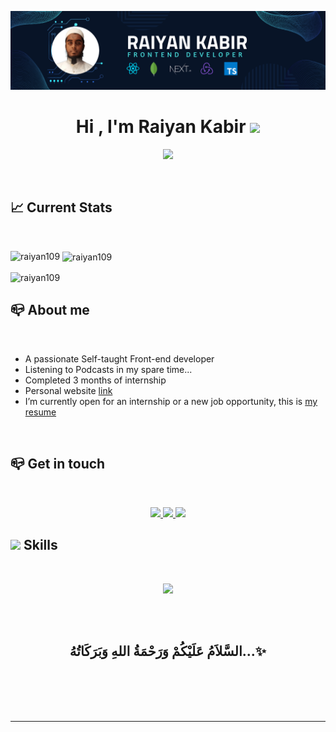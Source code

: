 ![logo](https://github.com/Raiyan109/Raiyan109/blob/main/Raiyan%20Kabir.png)

<h1 align="center"><b>Hi , I'm Raiyan Kabir </b><img src="https://media.giphy.com/media/hvRJCLFzcasrR4ia7z/giphy.gif" width="35"></h1>
<!--  -->
<p align="center">
  <a href="https://github.com/DenverCoder1/readme-typing-svg"><img src="https://readme-typing-svg.herokuapp.com?font=Time+New+Roman&color=peacock&size=25&center=true&vCenter=true&width=600&height=100&lines=Assalamu+Alaikum+Warahmatullah..&hearts;++;Self-motivated+Front-End+Developer,;MERN+Stack+Enthusiast,;Active+Learner/Researcher,;Love+to+learn+new+stuffs..<3"></a>
</p>
<br>

## 📈 **Current Stats**

<br>
<p><img align="left" src="https://github-readme-stats.vercel.app/api/top-langs?username=raiyan109&show_icons=true&locale=en&layout=compact" alt="raiyan109" /></p>

<p>&nbsp;<img align="center" margin-bottom='10px' src="https://github-readme-stats.vercel.app/api?username=raiyan109&show_icons=true&locale=en" alt="raiyan109" /></p>

<p><img align="center" src="https://github-readme-streak-stats.herokuapp.com/?user=raiyan109&" alt="raiyan109" /></p>


## 📪 **About me**

<br>

- A passionate Self-taught Front-end developer
- Listening to Podcasts in my spare time...
- Completed 3 months of internship
- Personal website [link](https://raiyan-kabir-portfolio.vercel.app/)
- I’m currently open for an internship or a new job opportunity, this is [my resume](https://drive.google.com/file/d/1vJ3NUGiBLVunUzgAk3m9a6tWnqG5Y4LA/view?usp=sharing)

<br>

## 📪 **Get in touch**

<br>
<p align="center">
  <a href="https://www.linkedin.com/in/raiyankabirkhan/">
    <img src="https://skillicons.dev/icons?i=linkedin" />
  </a>
  <a href="https://discordapp.com/users/raiyankabir">
    <img src="https://skillicons.dev/icons?i=discord" />
  </a>
  <a href="https://x.com/raiyan905">
    <img src="https://skillicons.dev/icons?i=twitter" />
  </a>
  
</p>

## <img src="https://media2.giphy.com/media/QssGEmpkyEOhBCb7e1/giphy.gif?cid=ecf05e47a0n3gi1bfqntqmob8g9aid1oyj2wr3ds3mg700bl&rid=giphy.gif" width ="25"><b> Skills</b>
<br>

<p align="center">
  <a href="https://skillicons.dev">
    <img src="https://skillicons.dev/icons?i=html,css,js,ts,react,nextjs,nodejs,express,redux,firebase,tailwind,bootsrap," />
  </a>
</p>
<br>
<br>

<div align='center'>

## <b>السَّلاَمُ عَلَيْكُمْ وَرَحْمَةُ اللهِ وَبَرَكَاتُهُ...✨</b>

</div>
<br>
<br>
<br>
<br>

---

